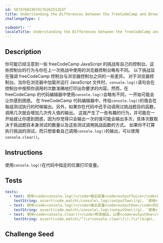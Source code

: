 ```yaml
---
id: 587d7b83367417b2b2512b37
title: Understanding the Differences between the freeCodeCamp and Browser Console
challengeType: 1

videoUrl: ''
localeTitle: Understanding the Differences between the freeCodeCamp and Browser Console
---
```


## Description
<section id='description'>
你可能已经注意到一些 freeCodeCamp JavaScript 的挑战有自己的控制台。这些控制台的行为与你在上一次挑战中使用的浏览器控制台略有不同。
以下挑战旨在强调 freeCodeCamp 控制台与浏览器控制台之间的一些差异。
对于浏览器控制台。当你在浏览器中加载并运行 JavaScript 文件时，<code>console.log()</code>语句会在控制台中按照你调用的次数准确地打印出你要求的内容。然而，在 freeCodeCamp 的代码编辑器中使用<code>console.log()</code>会略有不同，一开始可能会让你感到困惑。
在 freeCodeCamp 代码编辑器中，传给<code>console.log()</code>的值会在每组测试执行的时候输出。另外，如果你在代码中还手动调用过挑战题目的函数，调用几次就会增加几次传入值的输出。
这就产生了一些有趣的行为，并可能在一开始就让你感到困惑，因为你觉得只会输出一次的值可能会输出多次，具体次数取决于挑战题目本身测试的数量以及这些测试调用挑战函数的方式。
如果你不打算执行挑战的测试，而只想查看自己调用<code>console.log()</code>的输出，可以使用<code>console.clear()</code>。
</section>

## Instructions
<section id='instructions'>
使用<code>console.log()</code>在代码中指定的位置打印变量。

</section>

## Tests
<section id='tests'>

```yml
tests:
  - text: 使用<code>console.log()</code>输出变量<code>outputTwice</code>的值。在浏览器控制台中，应该输出两次变量的值。
    testString: assert(code.match(/console\.log\(outputTwo\)/g), '使用<code>console.log()</code>输出变量<code>outputTwice</code>的值。在浏览器控制台中，应该输出两次变量的值。');
  - text: 使用<code>console.log()</code>输出变量<code>outputOne</code>的值。
    testString: assert(code.match(/console\.log\(outputOne\)/g), '使用<code>console.log()</code>输出变量<code>outputOne</code>的值。');
  - text: 使用<code>console.clear()</code>修改输出，以便<code>outputOne</code>变量只输出一次。
    testString: assert(code.match(/^(\s*console.clear\(\);?\s*)$/gm), '使用<code>console.clear()</code>修改输出，以便<code>outputOne</code>变量只输出一次。');

```

</section>

## Challenge Seed
<section id='challengeSeed'>















</section>

              